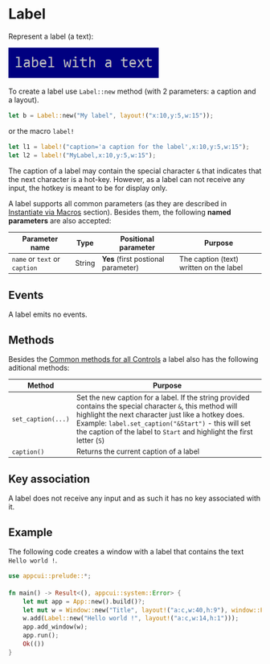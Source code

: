 # Label

Represent a label (a text):

<img src="img/label.png" width=300/>

To create a label use `Label::new` method (with 2 parameters: a caption and a layout).
```rs
let b = Label::new("My label", layout!("x:10,y:5,w:15"));
```
or the macro `label!`
```rs
let l1 = label!("caption='a caption for the label',x:10,y:5,w:15");
let l2 = label!("MyLabel,x:10,y:5,w:15");
```

The caption of a label may contain the special character `&` that indicates that the next character is a hot-key. However, as a label can not receive any input, the hotkey is meant to be for display only.

A label supports all common parameters (as they are described in [Instantiate via Macros](../instantiate_via_macros.md) section). Besides them, the following **named parameters** are also accepted:

| Parameter name                | Type   | Positional parameter                | Purpose                                 |
| ----------------------------- | ------ | ----------------------------------- | --------------------------------------- |
| `name` or `text` or `caption` | String | **Yes** (first postional parameter) | The caption (text) written on the label |



## Events
A label emits no events.

## Methods

Besides the [Common methods for all Controls](../common_methods.md) a label also has the following aditional methods:

| Method             | Purpose                                                                                                                                                                                                                                                                                                |
| ------------------ | ------------------------------------------------------------------------------------------------------------------------------------------------------------------------------------------------------------------------------------------------------------------------------------------------------ |
| `set_caption(...)` | Set the new caption for a label. If the string provided contains the special character `&`, this method will highlight the next character just like a hotkey does. <br>Example: `label.set_caption("&Start")` - this will set the caption of the label to `Start` and highlight the first letter (`S`) |
| `caption()`        | Returns the current caption of a label                                                                                                                                                                                                                                                                 |

## Key association

A label does not receive any input and as such it has no key associated with it.

## Example

The following code creates a window with a label that contains the text `Hello world !`.
```rs
use appcui::prelude::*;

fn main() -> Result<(), appcui::system::Error> {
    let mut app = App::new().build()?;
    let mut w = Window::new("Title", layout!("a:c,w:40,h:9"), window::Flags::None);
    w.add(Label::new("Hello world !", layout!("a:c,w:14,h:1")));
    app.add_window(w);
    app.run();
    Ok(())
}
```